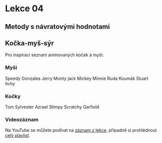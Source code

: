 Lekce 04
========

Metody s návratovými hodnotami
------------------------------

Kočka-myš-sýr
-------------

Pro inspiraci seznam animovaných koček a myší:

### Myši

Speedy Gonzales
Jerry 
Monty jack
Mickey
Minnie
Ruda
Koumák
Stuart
Itchy

### Kočky

Tom
Sylvester
Azrael
Stimpy
Scratchy
Garfield


### Videozáznam

Na YouTube se můžete podívat na [záznam z lekce](https://www.youtube.com/watch?v=0vFBb8CimAc),
případně si prohlédnout [celý playlist](https://www.youtube.com/playlist?list=PLTCx5oiCrIJ70H8jF9FxPs15e3_m6su80).

